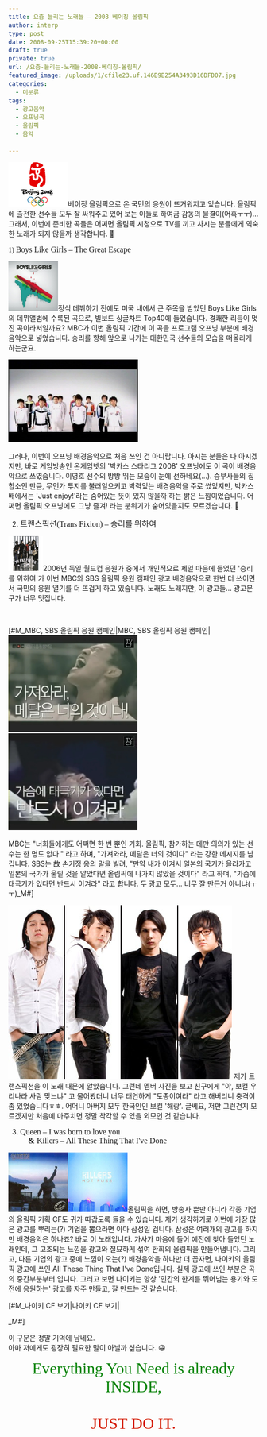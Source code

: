 ```yaml
---
title: 요즘 들리는 노래들 – 2008 베이징 올림픽
author: interp
type: post
date: 2008-09-25T15:39:20+00:00
draft: true
private: true
url: /요즘-들리는-노래들-2008-베이징-올림픽/
featured_image: /uploads/1/cfile23.uf.146B9B254A3493D16DFD07.jpg
categories:
  - 미분류
tags:
  - 광고음악
  - 오프닝곡
  - 올림픽
  - 음악

---
```

<img src="/uploads/1/cfile23.uf.146B9B254A3493D16DFD07.jpg" class="alignright" width="120" height="90" alt="2008 베이징 올림픽 엠블렘" />베이징 올림픽으로 온 국민의 응원이 뜨거워지고 있습니다. 올림픽에 출전한 선수들 모두 잘 싸워주고 있어 보는 이들로 하여금 감동의 물결이(어흑ㅜㅜ)&#8230; 그래서, 이번에 준비한 곡들은 어쩌면 올림픽 시청으로 TV를 끼고 사시는 분들에게 익숙한 노래가 되지 않을까 생각합니다. 🙂  
  
  
  
<FONT face="'Georgia','times new roman','times','serif'">1) <FONT size=3>Boys Like Girls &#8211; The Great Escape</FONT></FONT>  
  
<img src="/uploads/1/cfile2.uf.157E7D284A3493D24521E7.jpg" class="alignleft" width="100" height="100" alt="" />정식 데뷔하기 전에도 미국 내에서 큰 주목을 받았던 Boys Like Girls의 데뷔앨범에 수록된 곡으로, 빌보드 싱글차트 Top40에 들었습니다. 경쾌한 리듬이 멋진 곡이라서일까요? MBC가 이번 올림픽 기간에 이 곡을 프로그램 오프닝 부분에 배경음악으로 넣었습니다. 승리를 향해 앞으로 나가는 대한민국 선수들의 모습을 떠올리게 하는군요.   
  
  
<img src="/uploads/1/cfile24.uf.2010230B4A3493D26C9C5B.jpg" width="261" height="167" />  
  
그러나, 이번이 오프닝 배경음악으로 처음 쓰인 건 아니랍니다. 아시는 분들은 다 아시겠지만, 바로 게임방송인 온게임넷의 '박카스 스타리그 2008' 오프닝에도 이 곡이 배경음악으로 쓰였습니다. 이영호 선수의 방방 뛰는 모습이 눈에 선하네요(&#8230;). 승부사들의 집합소인 만큼, 무언가 투지를 불러일으키고 박력있는 배경음악을 주로 썼었지만, 박카스배에서는 'Just enjoy!'라는 숨어있는 뜻이 있지 않을까 하는 밝은 느낌이었습니다. 어쩌면 올림픽 오프닝에도 그냥 즐겨! 라는 분위기가 숨어있을지도 모르겠습니다. 🙂  
  
  
  
  
2) <FONT face="'Georgia','times new roman','times','serif'" size=3>트랜스픽션(Trans Fixion) &#8211; 승리를 위하여</FONT>  
  
<img src="/uploads/1/cfile1.uf.177E24274A3493D131E782.jpg" class="alignleft" width="70" height="70" alt="" />2006년 독일 월드컵 응원가 중에서 개인적으로 제일 마음에 들었던 '승리를 위하여'가 이번 MBC와 SBS 올림픽 응원 캠페인 광고 배경음악으로 한번 더 쓰이면서 국민의 응원 열기를 더 뜨겁게 하고 있습니다. 노래도 노래지만, 이 광고들&#8230; 광고문구가 너무 멋집니다.   
  
&nbsp;


  
[#M_MBC, SBS 올림픽 응원 캠페인|MBC, SBS 올림픽 응원 캠페인|<img src="/uploads/1/cfile3.uf.191558264A3493D3289E92.jpg" class="alignleft" width="260" height="195" alt="MBC 올림픽 응원 캠페인 문구" /><img src="/uploads/1/cfile24.uf.18160C244A3493D24E29C8.jpg" class="alignleft" width="260" height="195" alt="SBS 올림픽 응원 캠페인 문구" />  
  
MBC는 "너희들에게도 어쩌면 한 번 뿐인 기회. 올림픽, 참가하는 데만 의의가 있는 선수는 한 명도 없다." 라고 하며, "가져와라, 메달은 너의 것이다" 라는 강한 메시지를 남깁니다. SBS는 故 손기정 옹의 말을 빌려, "만약 내가 이겨서 일본의 국기가 올라가고 일본의 국가가 울릴 것을 알았다면 올림픽에 나가지 않았을 것이다" 라고 하며, "가슴에 태극기가 있다면 반드시 이겨라" 라고 합니다. 두 광고 모두&#8230; 너무 잘 만든거 아니냐(ㅜㅜ)_M#]
  


<img src="/uploads/1/cfile3.uf.207276264A3493D14625E3.jpg" class="aligncenter" width="450" height="350" alt="트랜스픽션 멤버 사진. 세 번째가 보컬 '해랑'." />  
제가 트랜스픽션을 이 노래 때문에 알았습니다. 그런데 멤버 사진을 보고 친구에게 "야, 보컬 우리나라 사람 맞느냐" 고 물어봤더니 너무 태연하게 "토종이여라" 라고 해버리니 충격이 좀 있었습니다ㅎㅎ. 어머니 아버지 모두 한국인인 보컬 '해랑'. 글쎄요, 저만 그런건지 모르겠지만 처음에 마주치면 정말 착각할 수 있을 외모인 것 같습니다.  
  
  
  
3) <FONT face="'Georgia','times new roman','times','serif'" size=3>Queen &#8211; I was born to love you   
**&nbsp; &nbsp; &** Killers &#8211; All These Thing That I've Done  
</FONT>  
<img src="/uploads/1/cfile22.uf.1963310F4A3493D13E6EE1.jpg" class="alignleft" width="120" height="120" alt="" /><img src="/uploads/1/cfile25.uf.2016640B4A3493D1B73DA1.jpg" class="alignleft" width="120" height="120" alt="" />올림픽을 하면, 방송사 뿐만 아니라 각종 기업의 올림픽 기획 CF도 귀가 따갑도록 들을 수 있습니다. 제가 생각하기로 이번에 가장 많은 광고를 뿌리는(?) 기업을 뽑으라면 아마 삼성일 겁니다. 삼성은 여러개의 광고를 하지만 배경음악은 하나죠? 바로 이 노래입니다. 가사가 마음에 들어 예전에 찾아 들었던 노래인데, 그 고조되는 느낌을 광고와 절묘하게 섞여 환희의 올림픽을 만들어냅니다.   
그리고, 다른 기업의 광고 중에 느낌이 오는(?) 배경음악을 하나만 더 꼽자면, 나이키의 올림픽 광고에 쓰인 All These Thing That I've Done입니다. 실제 광고에 쓰인 부분은 곡의 중간부분부터 입니다. 그러고 보면 나이키는 항상 '인간의 한계를 뛰어넘는 용기와 도전에 응원하는' 광고를 자주 만들고, 잘 만드는 것 같습니다. 

  
  

  
[#M_나이키 CF 보기|나이키 CF 보기|
  


<CENTER>
</CENTER>_M#]

  

  


이 구문은 정말 기억에 남네요.   
아마 저에게도 굉장히 필요한 말이 아닐까 싶습니다. 😀  
  
  
<FONT face="'Impact','chicago'" size=6>


  


<DIV style="TEXT-ALIGN: center">
  <FONT face="'Impact','chicago'" size=6><FONT color=#008000>Everything You Need is already INSIDE, <BR /></FONT><FONT color=#d41a01><BR />JUST DO IT.</FONT></FONT>
</FONT>